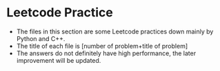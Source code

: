 # Leetcode Practice

- The files in this section are some Leetcode practices down mainly by Python and C++.
- The title of each file is [number of problem+title of problem]
- The answers do not definitely have high performance, the later improvement will be updated.
